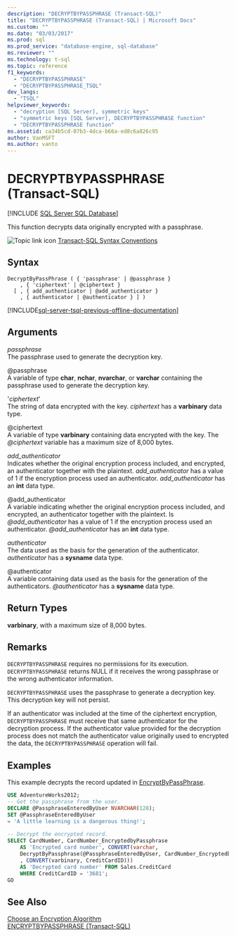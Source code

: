 ```yaml
---
description: "DECRYPTBYPASSPHRASE (Transact-SQL)"
title: "DECRYPTBYPASSPHRASE (Transact-SQL) | Microsoft Docs"
ms.custom: ""
ms.date: "03/03/2017"
ms.prod: sql
ms.prod_service: "database-engine, sql-database"
ms.reviewer: ""
ms.technology: t-sql
ms.topic: reference
f1_keywords: 
  - "DECRYPTBYPASSPHRASE"
  - "DECRYPTBYPASSPHRASE_TSQL"
dev_langs: 
  - "TSQL"
helpviewer_keywords: 
  - "decryption [SQL Server], symmetric keys"
  - "symmetric keys [SQL Server], DECRYPTBYPASSPHRASE function"
  - "DECRYPTBYPASSPHRASE function"
ms.assetid: ca34b5cd-07b3-4dca-b66a-ed8c6a826c95
author: VanMSFT
ms.author: vanto
---
```

# DECRYPTBYPASSPHRASE (Transact-SQL)
[!INCLUDE [SQL Server SQL Database](../../includes/applies-to-version/sql-asdb.md)]

This function decrypts data originally encrypted with a passphrase.  
  
 ![Topic link icon](../../database-engine/configure-windows/media/topic-link.gif "Topic link icon") [Transact-SQL Syntax Conventions](../../t-sql/language-elements/transact-sql-syntax-conventions-transact-sql.md)  
  
## Syntax  
  
```syntaxsql
DecryptByPassPhrase ( { 'passphrase' | @passphrase }   
    , { 'ciphertext' | @ciphertext }  
  [ , { add_authenticator | @add_authenticator }  
    , { authenticator | @authenticator } ] )  
```  
  
[!INCLUDE[sql-server-tsql-previous-offline-documentation](../../includes/sql-server-tsql-previous-offline-documentation.md)]

## Arguments
 *passphrase*  
The passphrase used to generate the decryption key.  
  
 @passphrase  
A variable of type **char**, **nchar**, **nvarchar**, or **varchar** containing the passphrase used to generate the decryption key.  
  
'*ciphertext*'  
The string of data encrypted with the key. *ciphertext* has a **varbinary** data type.  
 
@ciphertext  
A variable of type **varbinary** containing data encrypted with the key. The *\@ciphertext* variable has a maximum size of 8,000 bytes.  
  
*add_authenticator*  
Indicates whether the original encryption process included, and encrypted, an authenticator together with the plaintext. *add_authenticator* has a value of 1 if the encryption process used an authenticator. *add_authenticator* has an **int** data type.  
  
@add_authenticator  
A variable indicating whether the original encryption process included, and encrypted, an authenticator together with the plaintext. Is *\@add_authenticator* has a value of 1 if the encryption process used an authenticator. *\@add_authenticator* has an **int** data type.  

*authenticator*  
The data used as the basis for the generation of the authenticator. *authenticator* has a **sysname** data type.  
  
@authenticator  
A variable containing data used as the basis for the generation of the authenticators. *\@authenticator* has a **sysname** data type.  
  
## Return Types  
**varbinary**, with a maximum size of 8,000 bytes.  
  
## Remarks  
`DECRYPTBYPASSPHRASE` requires no permissions for its execution. `DECRYPTBYPASSPHRASE` returns NULL if it receives the wrong passphrase or the wrong authenticator information.  
  
`DECRYPTBYPASSPHRASE` uses the passphrase to generate a decryption key. This decryption key will not persist.  
  
If an authenticator was included at the time of the ciphertext encryption, `DECRYPTBYPASSPHRASE` must receive that same authenticator for the decryption process. If the authenticator value provided for the decryption process does not match the authenticator value originally used to encrypted the data, the `DECRYPTBYPASSPHRASE` operation will fail.  
  
## Examples  
This example decrypts the record updated in [EncryptByPassPhrase](../../t-sql/functions/encryptbypassphrase-transact-sql.md).  
  
```sql  
USE AdventureWorks2012;  
-- Get the passphrase from the user.  
DECLARE @PassphraseEnteredByUser NVARCHAR(128);  
SET @PassphraseEnteredByUser   
= 'A little learning is a dangerous thing!';  
  
-- Decrypt the encrypted record.  
SELECT CardNumber, CardNumber_EncryptedbyPassphrase   
    AS 'Encrypted card number', CONVERT(varchar,  
    DecryptByPassphrase(@PassphraseEnteredByUser, CardNumber_EncryptedbyPassphrase, 1   
    , CONVERT(varbinary, CreditCardID)))  
    AS 'Decrypted card number' FROM Sales.CreditCard   
    WHERE CreditCardID = '3681';  
GO  
```  
  
## See Also  
 [Choose an Encryption Algorithm](../../relational-databases/security/encryption/choose-an-encryption-algorithm.md)   
 [ENCRYPTBYPASSPHRASE &#40;Transact-SQL&#41;](../../t-sql/functions/encryptbypassphrase-transact-sql.md)  
  
  
